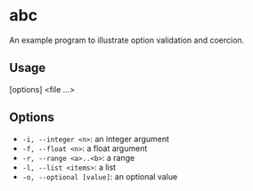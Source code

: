 # abc

An example program to illustrate option validation and coercion.

## Usage

[options] <file ...>

## Options

* `-i, --integer <n>`: an integer argument
* `-f, --float <n>`: a float argument
* `-r, --range <a>..<b>`: a range
* `-l, --list <items>`: a list
* `-o, --optional [value]`: an optional value

